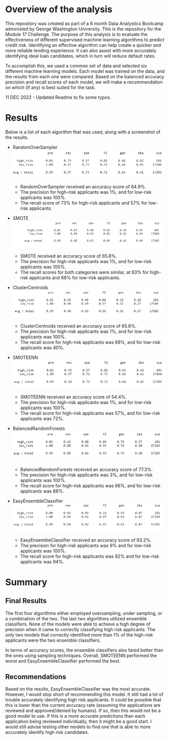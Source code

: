 # Overview of the analysis
This repository was created as part of a 6 month Data Analystics Bootcamp administed by George Washington University. This is the repository for the Module 17 Challenge. The purpose of this analysis is to evaluate the effectiveness of different supervised machine learning algorithms to predict credit risk. Identifying an effective algorithm can help create a quicker and more reliable lending experience. It can also assist with more accurately identifying ideal loan candidates, which in turn will reduce default rates. 

To accomplish this, we used a common set of data and selected six different machine learning models. Each model was trained on the data, and the results from each one were compared. Based on the balanced accuracy precision and recall scores of each model, we will make a recommendation on which (if any) is best suited for the task. 

11 DEC 2022 - Updated Readme to fix some typos. 

# Results
Below is a list of each algorithm that was used, along with a screenshot of the results. 

* RandomOverSampler
![RandomOverSampler](https://github.com/jbalooshie/Credit_Risk_Analysis/blob/main/Resources/RandomOversampler.PNG)
	* RandomOverSampler received an accuracy score of 64.9%. 
	* The precision for high-risk applicants was 1%, and for low-risk applicants was 100%.  
	* The recall score of 73% for high-risk applicants and 57% for low-risk applicants.

* SMOTE
![SMOTE](https://github.com/jbalooshie/Credit_Risk_Analysis/blob/main/Resources/SMOTE.PNG)
	* SMOTE received an accuracy score of 65.8%.
	* The precision for high-risk applicants was 1%, and for low-risk applicants was 100%. 
	* The recall scores for both categories were similar, at 63% for high-risk applicants and 68% for low-risk applicants.

* ClusterCentroids
![ClusterCentroids](https://github.com/jbalooshie/Credit_Risk_Analysis/blob/main/Resources/ClusterCentroids.PNG)
	* ClusterCentroids received an accuracy score of 65.8%. 
	* The precision for high-risk applicants was 1%, and for low-risk applicants was 100%. 
	* The recall score for high-risk applicants was 69%, and for low-risk applicants was 40%. 

* SMOTEENN
![SMOTEENN](https://github.com/jbalooshie/Credit_Risk_Analysis/blob/main/Resources/SMOTEENN.PNG)
	* SMOTEENN received an accuracy score of 54.4%. 
	* The precision for high-risk applicants was 1%, and for low-risk applicants was 100%. 
	* The recall score for high-risk applicants was 57%, and for low-risk applicants was 72%. 

* BalancedRandomForests
![BalancedRandomForests](https://github.com/jbalooshie/Credit_Risk_Analysis/blob/main/Resources/BalancedRandomForests.PNG)
	* BalancedRandomForests received an accuracy score of 77.3%.
	* The precision for high-risk applicants was 3%, and for low-risk applicants was 100%. 
	* The recall score for high-risk applicants was 66%, and for low-risk applicants was 88%. 

* EasyEnsembleClassifier
![EasyEnsembleClassifier](https://github.com/jbalooshie/Credit_Risk_Analysis/blob/main/Resources/EasyEnsembleClassifier.PNG)
	* EasyEnsembleClassifier received an accuracy score of 93.2%. 
	* The precision for high-risk applicants was 9% and for low-risk applicants was 100%. 
	* The recall score for high-risk applicants was 92% and for low-risk applicants was 94%. 

# Summary
## Final Results
The first four algorithms either employed oversampling, under sampling, or a combination of the two. The last two algorithms utilized ensemble classifiers. None of the models were able to achieve a high degree of precision when it came to correctly classifying high risk applicants. The only two models that correctly identified more than 1% of the high-risk applicants were the two ensemble classifiers. 

In terms of accuracy scores, the ensemble classifiers also fared better than the ones using sampling techniques. Overall, SMOTEENN performed the worst and EasyEnsembleClassifier performed the best. 

## Recommendations
Based on the results, EasyEnsembleClassifier was the most accurate. However, I would stop short of recommending this model. It still had a lot of trouble accurately identifying high risk applicants. It could be possible that this is lower than the current accuracy rate (assuming the applications are reviewed and approved/denied by humans). If so, then this would not be a good model to use. If this is a more accurate predictions than each application being reviewed individually, then it might be a good start. I would still advise testing other models to find one that is able to more accurately identify high risk candidates.
